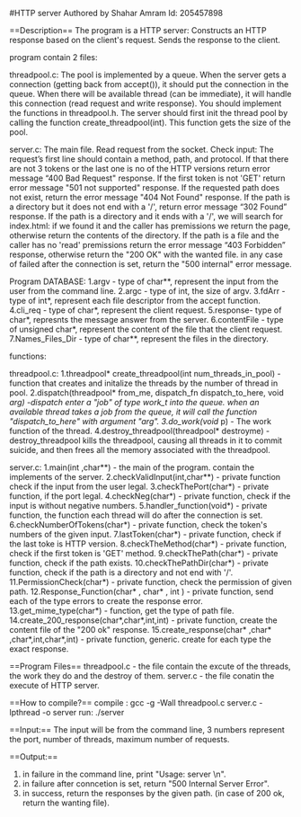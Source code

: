#HTTP server
Authored by Shahar Amram
Id: 205457898

==Description==
The program is a HTTP server:
Constructs an HTTP response based on the client's request.
Sends the response to the client.

program contain 2 files:

threadpool.c:
The pool is implemented by a queue. When the server gets a connection (getting back from
accept()), it should put the connection in the queue. When there will be available thread
(can be immediate), it will handle this connection (read request and write response).
You should implement the functions in threadpool.h.
The server should first init the thread pool by calling the function create_threadpool(int).
This function gets the size of the pool.


server.c:
The main file.
Read request from the socket.
Check input: The request’s first line should contain a method, path, and protocol.
If that there are not 3 tokens or the last one is no of the HTTP versions return error message “400 Bad Request" response.
If the first token is not 'GET' return error message "501 not supported" response.
If the requested path does not exist, return the error message "404 Not Found" response.
If the path is a directory but it does not end with a '/', return error message “302 Found” response.
If the path is a directory and it ends with a '/',  we will search for index.html: if we found it and the caller has premissions we return the page, otherwise return the contents of the directory.
If the path is a file and the caller has no 'read' premissions return the error message “403 Forbidden” response, otherwise return the "200 OK" with the wanted file.
in any case of failed after the connection is set, return the "500 internal" error message.



Program DATABASE:
1.argv - type of char**, represent the input from the user from the command line.
2.argc - type of int, the size of argv.
3.fdArr - type of int*, represent each file descriptor from the accept function.
4.cli_req - type of char*, represent the client request.
5.response- type of char*, represnts the message answer from the server.
6.contentFile - type of unsigned char*, represent the content of the file that the client request.
7.Names_Files_Dir - type of char**, represent the files in the directory.



functions:

threadpool.c:
1.threadpool* create_threadpool(int num_threads_in_pool) - function that creates and initalize the threads by the number of thread in pool.
2.dispatch(threadpool* from_me, dispatch_fn dispatch_to_here, void *arg) -dispatch enter a "job" of type work_t into the queue. when an available thread takes a job from the queue, it will call the function "dispatch_to_here" with argument "arg".
3.do_work(void* p) - The work function of the thread.
4.destroy_threadpool(threadpool* destroyme) -  destroy_threadpool kills the threadpool, causing all threads in it to commit suicide, and then frees all the memory associated with the threadpool.

server.c:
1.main(int ,char**) - the main of the program. contain the implements of the server.
2.checkValidInput(int,char**) - private function check if the input from the user legal.
3.checkThePort(char*) - private function, if the port legal.
4.checkNeg(char*) - private function, check if the input is without negative numbers.
5.handler_function(void*) - private function, the function each thread will do after the connection is set.
6.checkNumberOfTokens(char*) - private function, check the token's numbers of the given input.
7.lastToken(char*) - private function, check if the last toke is HTTP version.
8.checkTheMethod(char*) - private function, check if the first token is 'GET' method.
9.checkThePath(char*) - private function, check if the path exists.
10.checkThePathDir(char*) - private function, check if the path is a directory and not end with '/'.
11.PermissionCheck(char*) - private function, check the permission of given path.
12.Response_Function(char* , char* , int ) - private function, send each of the type errors to create the response error.
13.get_mime_type(char*) - function, get the type of path file.
14.create_200_response(char*,char*,int,int) - private function, create the content file of the "200 ok" response.
15.create_response(char* ,char* ,char*,int,char*,int) - private function, generic. create for each type the exact response.


==Program Files==
threadpool.c - the file contain the excute of the threads, the work they do and the destroy of them.
server.c - the file conatin the execute of HTTP server.


==How to compile?==
compile : gcc -g -Wall threadpool.c server.c -lpthread -o server
run: ./server

==Input:==
The input will be from the command line, 3 numbers represent the port, number of threads, maximum number of requests.

==Output:==
1. in failure in the command line, print "Usage: server <port> <pool-size> <max-number-of-request>\n".
2. in failure after conncetion is set, return "500 Internal Server Error".
3. in success, return the responses by the given path. (in case of 200 ok, return the wanting file).





